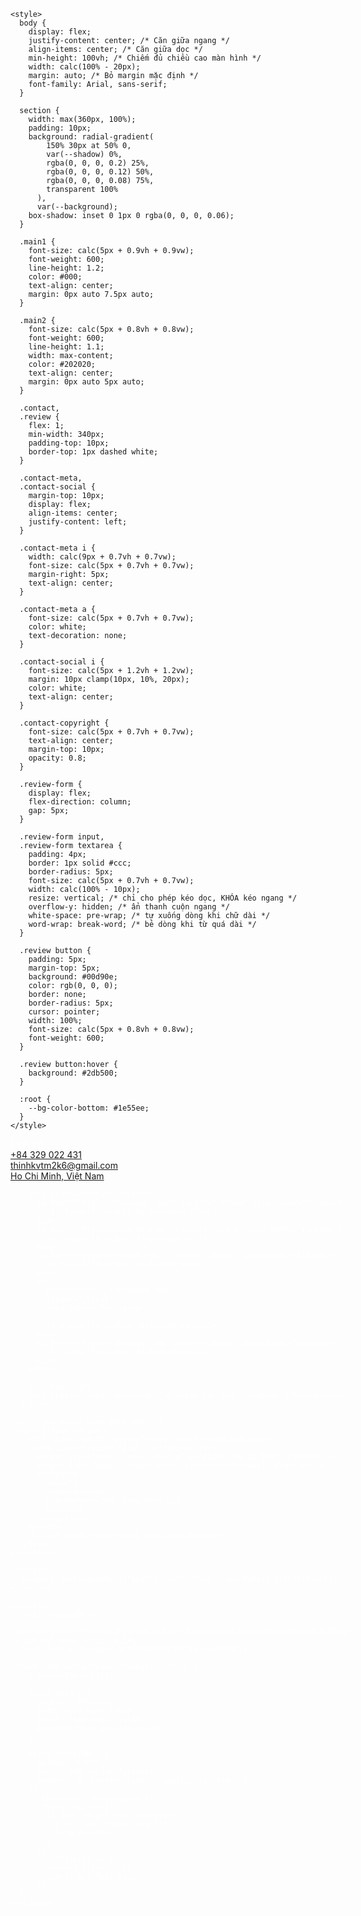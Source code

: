 <!DOCTYPE html>
<html lang="vi">
  <head>
    <meta charset="UTF-8" />
    <meta name="viewport" content="width=device-width, initial-scale=1.0" />
    <title>Mẫu XD01</title>
    <link
      href="https://cdnjs.cloudflare.com/ajax/libs/font-awesome/6.5.0/css/all.min.css"
      rel="stylesheet"
    />

    <style>
      body {
        display: flex;
        justify-content: center; /* Căn giữa ngang */
        align-items: center; /* Căn giữa dọc */
        min-height: 100vh; /* Chiếm đủ chiều cao màn hình */
        width: calc(100% - 20px);
        margin: auto; /* Bỏ margin mặc định */
        font-family: Arial, sans-serif;
      }

      section {
        width: max(360px, 100%);
        padding: 10px;
        background: radial-gradient(
            150% 30px at 50% 0,
            var(--shadow) 0%,
            rgba(0, 0, 0, 0.2) 25%,
            rgba(0, 0, 0, 0.12) 50%,
            rgba(0, 0, 0, 0.08) 75%,
            transparent 100%
          ),
          var(--background);
        box-shadow: inset 0 1px 0 rgba(0, 0, 0, 0.06);
      }

      .main1 {
        font-size: calc(5px + 0.9vh + 0.9vw);
        font-weight: 600;
        line-height: 1.2;
        color: #000;
        text-align: center;
        margin: 0px auto 7.5px auto;
      }

      .main2 {
        font-size: calc(5px + 0.8vh + 0.8vw);
        font-weight: 600;
        line-height: 1.1;
        width: max-content;
        color: #202020;
        text-align: center;
        margin: 0px auto 5px auto;
      }

      .contact,
      .review {
        flex: 1;
        min-width: 340px;
        padding-top: 10px;
        border-top: 1px dashed white;
      }

      .contact-meta,
      .contact-social {
        margin-top: 10px;
        display: flex;
        align-items: center;
        justify-content: left;
      }

      .contact-meta i {
        width: calc(9px + 0.7vh + 0.7vw);
        font-size: calc(5px + 0.7vh + 0.7vw);
        margin-right: 5px;
        text-align: center;
      }

      .contact-meta a {
        font-size: calc(5px + 0.7vh + 0.7vw);
        color: white;
        text-decoration: none;
      }

      .contact-social i {
        font-size: calc(5px + 1.2vh + 1.2vw);
        margin: 10px clamp(10px, 10%, 20px);
        color: white;
        text-align: center;
      }

      .contact-copyright {
        font-size: calc(5px + 0.7vh + 0.7vw);
        text-align: center;
        margin-top: 10px;
        opacity: 0.8;
      }

      .review-form {
        display: flex;
        flex-direction: column;
        gap: 5px;
      }

      .review-form input,
      .review-form textarea {
        padding: 4px;
        border: 1px solid #ccc;
        border-radius: 5px;
        font-size: calc(5px + 0.7vh + 0.7vw);
        width: calc(100% - 10px);
        resize: vertical; /* chỉ cho phép kéo dọc, KHÓA kéo ngang */
        overflow-y: hidden; /* ẩn thanh cuộn ngang */
        white-space: pre-wrap; /* tự xuống dòng khi chữ dài */
        word-wrap: break-word; /* bẻ dòng khi từ quá dài */
      }

      .review button {
        padding: 5px;
        margin-top: 5px;
        background: #00d90e;
        color: rgb(0, 0, 0);
        border: none;
        border-radius: 5px;
        cursor: pointer;
        width: 100%;
        font-size: calc(5px + 0.8vh + 0.8vw);
        font-weight: 600;
      }

      .review button:hover {
        background: #2db500;
      }

      :root {
        --bg-color-bottom: #1e55ee;
      }
    </style>
  </head>
  <body>
    <section
      style="
        display: flex;
        gap: 20px;
        flex-wrap: wrap;
        --background: var(--bg-color-bottom);
        --shadow: rgba(0, 0, 0, 0.4);
        color: white;
      "
      id="contact"
    >
      <!-- Bên trái: Liên hệ -->
      <div class="contact">
        <div class="main2" style="color: white">LIÊN HỆ</div>
        <div class="contact-meta">
          <i class="fa-solid fa-phone"></i>
          <a href="tel:0329022431">+84 329 022 431</a>
        </div>
        <div class="contact-meta">
          <i class="fa-solid fa-envelope"></i>
          <a href="mailto:thinhkvtm2k6@gmail.com">thinhkvtm2k6@gmail.com</a>
        </div>
        <div class="contact-meta">
          <i class="fa-solid fa-location-dot"></i>
          <a href="https://maps.app.goo.gl/La6cgkz2bDgJ1uqe7"
            >Ho Chi Minh, Việt Nam</a
          >
        </div>

        <div class="contact-social">
          <a href="https://facebook.com/" target="_blank" aria-label="Facebook">
            <i class="fa-brands fa-facebook-f"></i>
          </a>
          <a href="https://youtube.com/" target="_blank" aria-label="YouTube">
            <i class="fa-brands fa-youtube"></i>
          </a>
          <a href="https://tiktok.com/" target="_blank" aria-label="TikTok">
            <i class="fa-brands fa-tiktok"></i>
          </a>
          <a
            href="https://instagram.com/"
            target="_blank"
            aria-label="Instagram"
          >
            <i class="fa-brands fa-instagram"></i>
          </a>
          <a href="https://threads.com" target="_blank" aria-label="Threads">
            <i class="fa-brands fa-threads"></i>
          </a>
        </div>

        <!-- Copyright -->
        <div class="contact-copyright">© <span id="year"></span> OTVGroup</div>
      </div>

      <!-- Bên phải: Form đánh giá -->
      <div class="review">
        <div class="main2" style="color: white">ĐÁNH GIÁ</div>
        <form class="review-form" id="reviewForm">
          <input type="text" name="name" placeholder="Họ và tên" required />
          <input type="email" name="email" placeholder="Email" required />
          <textarea
            rows="2"
            name="massage"
            placeholder="Nội dung đánh giá..."
            required
          ></textarea>
        </form>
        <button type="submit">Gửi đánh giá</button>
      </div>
    </section>

    <script>
      document.getElementById("year").textContent = new Date().getFullYear();
    </script>

    <script>
      const scriptURL =
        "AKfycbzFxrKrkJ2Mp3oG0eAkZpo6AKJ0m6LOrfEq1LQy3M2ZZvWVwtFWNQY0oAPwHbAlFkBM4g"; // dán URL Apps Script ở đây
      const form = document.getElementById("reviewForm");

      form.addEventListener("submit", (e) => {
        e.preventDefault();

        const data = {
          source: "OTVGroup",
          name: form.name.value,
          email: form.email.value,
          message: form.message.value,
        };

        fetch(scriptURL, {
          method: "POST",
          body: JSON.stringify(data),
          headers: { "Content-Type": "application/json" },
        })
          .then((res) => res.json())
          .then((res) => {
            if (res.result === "success") {
              alert("Gửi Thành Công!");
              form.reset();
            }
          })
          .catch((err) => {
            console.error(err);
            alert("Gửi Thất Bại!");
          });
      });
    </script>
  </body>
</html>
